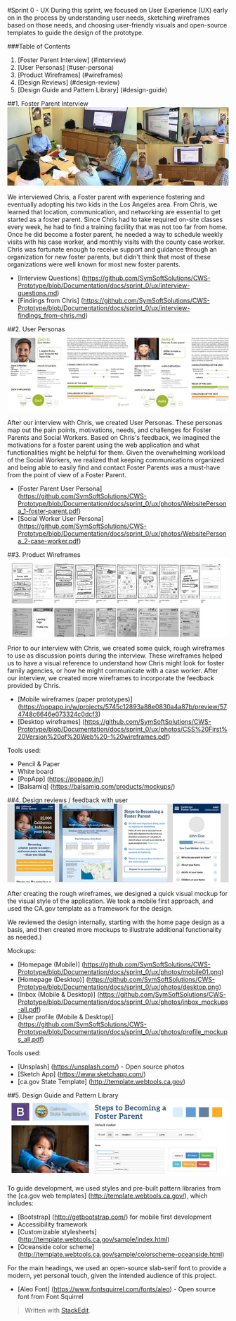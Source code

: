#Sprint 0 - UX
During this sprint, we focused on User Experience (UX) early on in the process by understanding user needs, sketching wireframes based on those needs, and choosing user-friendly visuals and open-source templates to guide the design of the prototype.

###Table of Contents
 1. [Foster Parent Interview] (#interview)
 2. [User Personas] (#user-persona)
 3. [Product Wireframes] (#wireframes)
 4. [Design Reviews] (#design-review)
 5. [Design Guide and Pattern Library] (#design-guide)

##1.	Foster Parent Interview <a id="interview"></a>
![Photos of foster parent interview](https://github.com/SymSoftSolutions/CWS-Prototype/blob/Documentation/docs/sprint_0/ux/photos/01_symsoft-solutions-chhs-rfi-75001_foster-parent-interview_850x300.jpg)

We interviewed Chris, a Foster parent with experience fostering and eventually adopting his two kids in the Los Angeles area. From Chris, we learned that location, communication, and networking are essential to get started as a foster parent. Since Chris had to take required on-site classes every week, he had to find a training facility that was not too far from home. Once he did become a foster parent, he needed a way to schedule weekly visits with his case worker, and monthly visits with the county case worker. Chris was fortunate enough to receive support and guidance through an organization for new foster parents, but didn't think that most of these organizations were well known for most new foster parents.

 - [Interview Questions] (https://github.com/SymSoftSolutions/CWS-Prototype/blob/Documentation/docs/sprint_0/ux/interview-questions.md)
 - [Findings from Chris] (https://github.com/SymSoftSolutions/CWS-Prototype/blob/Documentation/docs/sprint_0/ux/interview-findings_from-chris.md)


##2.	User Personas <a id="user-persona"></a>
![Photos & links to user personas](https://github.com/SymSoftSolutions/CWS-Prototype/blob/Documentation/docs/sprint_0/ux/photos/02_symsoft-solutions-chhs-rfi-75001_user-personas.jpg)

After our interview with Chris, we created User Personas. These personas map out the pain points, motivations, needs, and challenges for Foster Parents and Social Workers. Based on Chris's feedback, we imagined the motivations for a foster parent using the web application and what functionalities might be helpful for them. Given the overwhelming workload of the Social Workers, we realized that keeping communications organized and being able to easily find and contact Foster Parents was a must-have from the point of view of a Foster Parent.

- [Foster Parent User Persona] (https://github.com/SymSoftSolutions/CWS-Prototype/blob/Documentation/docs/sprint_0/ux/photos/WebsitePersona_1-foster-parent.pdf)
- [Social Worker User Persona] (https://github.com/SymSoftSolutions/CWS-Prototype/blob/Documentation/docs/sprint_0/ux/photos/WebsitePersona_2-case-worker.pdf)

##3.	Product Wireframes <a id="wireframes"></a>
![Photos & links to product wireframes](https://github.com/SymSoftSolutions/CWS-Prototype/blob/Documentation/docs/sprint_0/ux/photos/03_symsoft-solutions-chhs-rfi-75001_wireframes.jpg)

Prior to our interview with Chris, we created some quick, rough wireframes to use as discussion points during the interview. These wireframes helped us to have a visual reference to understand how Chris might look for foster family agencies, or how he might communicate with a case worker. After our interview, we created more wireframes to incorporate the feedback provided by Chris.

- [Mobile wireframes (paper prototypes)] (https://popapp.in/w/projects/5745c12893a88e0830a4a87b/preview/574748c6646e073324c0dcf3)
- [Desktop wireframes] (https://github.com/SymSoftSolutions/CWS-Prototype/blob/Documentation/docs/sprint_0/ux/photos/CSS%20First%20Version%20of%20Web%20-%20wireframes.pdf)

Tools used:
- Pencil & Paper 
- White board
- [PopApp] (https://popapp.in/)
- [Balsamiq] (https://balsamiq.com/products/mockups/)

##4.	Design reviews / feedback with user <a id="design-review"></a>
![Photos & links to product wireframes](https://github.com/SymSoftSolutions/CWS-Prototype/blob/Documentation/docs/sprint_0/ux/photos/04_symsoft-solutions-chhs-rfi-75001_design-comps.jpg)

After creating the rough wireframes, we designed a quick visual mockup for the visual style of the application. We took a mobile first approach, and used the CA.gov template as a framework for the design.

We reviewed the design internally, starting with the home page design as a basis, and then created more mockups to illustrate additional functionality as needed.)

Mockups:
- [Homepage (Mobile)] (https://github.com/SymSoftSolutions/CWS-Prototype/blob/Documentation/docs/sprint_0/ux/photos/mobile01.png)
- [Homepage (Desktop)] (https://github.com/SymSoftSolutions/CWS-Prototype/blob/Documentation/docs/sprint_0/ux/photos/desktop.png)
- [Inbox (Mobile & Desktop)] (https://github.com/SymSoftSolutions/CWS-Prototype/blob/Documentation/docs/sprint_0/ux/photos/inbox_mockups-all.pdf)
- [User profile (Mobile & Desktop)] (https://github.com/SymSoftSolutions/CWS-Prototype/blob/Documentation/docs/sprint_0/ux/photos/profile_mockups_all.pdf)

Tools used:
- [Unsplash] (https://unsplash.com/) - Open source photos
- [Sketch App] (https://www.sketchapp.com/)
- [ca.gov State Template] (http://template.webtools.ca.gov)

##5.	Design Guide and Pattern Library <a id="design-guide"></a>
![Pattern libraries](https://github.com/SymSoftSolutions/CWS-Prototype/blob/Documentation/docs/sprint_0/ux/photos/05_symsoft-solutions-chhs-rfi-75001_style-guide.jpg)

To guide development, we used styles and pre-built pattern libraries from the [ca.gov web templates] (http://template.webtools.ca.gov/), which includes:

- [Bootstrap] (http://getbootstrap.com/) for mobile first development
- Accessibility framework
- [Customizable stylesheets] (http://template.webtools.ca.gov/sample/index.html)
- [Oceanside color scheme] (http://template.webtools.ca.gov/sample/colorscheme-oceanside.html)

For the main headings, we used an open-source slab-serif font to provide a modern, yet personal touch, given the intended audience of this project.
- [Aleo Font] (https://www.fontsquirrel.com/fonts/aleo) - Open source font from Font Squirrel

> Written with [StackEdit](https://stackedit.io/).
